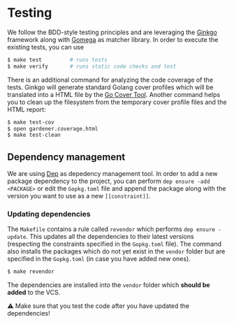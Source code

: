 # Testing

We follow the BDD-style testing principles and are leveraging the [Ginkgo](https://onsi.github.io/ginkgo/) framework along with [Gomega](http://onsi.github.io/gomega/) as matcher library. In order to execute the existing tests, you can use

```bash
$ make test         # runs tests
$ make verify       # runs static code checks and test
```

There is an additional command for analyzing the code coverage of the tests. Ginkgo will generate standard Golang cover profiles which will be translated into a HTML file by the [Go Cover Tool](https://blog.golang.org/cover). Another command helps you to clean up the filesystem from the temporary cover profile files and the HTML report:

```bash
$ make test-cov
$ open gardener.coverage.html
$ make test-clean
```

## Dependency management

We are using [Dep](https://github.com/golang/dep) as depedency management tool.
In order to add a new package dependency to the project, you can perform `dep ensure -add <PACKAGE>` or edit the `Gopkg.toml` file and append the package along with the version you want to use as a new `[[constraint]]`.

### Updating dependencies

The `Makefile` contains a rule called `revendor` which performs `dep ensure -update`. This updates all the dependencies to their latest versions (respecting the constraints specified in the `Gopkg.toml` file). The command also installs the packages which do not yet exist in the `vendor` folder but are specified in the `Gopkg.toml` (in case you have added new ones).

```bash
$ make revendor
```

The dependencies are installed into the `vendor` folder which **should be added** to the VCS.

:warning: Make sure that you test the code after you have updated the dependencies!
